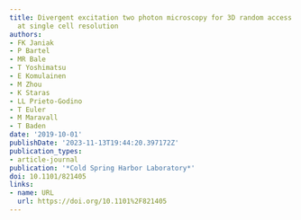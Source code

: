 ```yaml
---
title: Divergent excitation two photon microscopy for 3D random access mesoscale imaging
  at single cell resolution
authors:
- FK Janiak
- P Bartel
- MR Bale
- T Yoshimatsu
- E Komulainen
- M Zhou
- K Staras
- LL Prieto-Godino
- T Euler
- M Maravall
- T Baden
date: '2019-10-01'
publishDate: '2023-11-13T19:44:20.397172Z'
publication_types:
- article-journal
publication: '*Cold Spring Harbor Laboratory*'
doi: 10.1101/821405
links:
- name: URL
  url: https://doi.org/10.1101%2F821405
---
```

